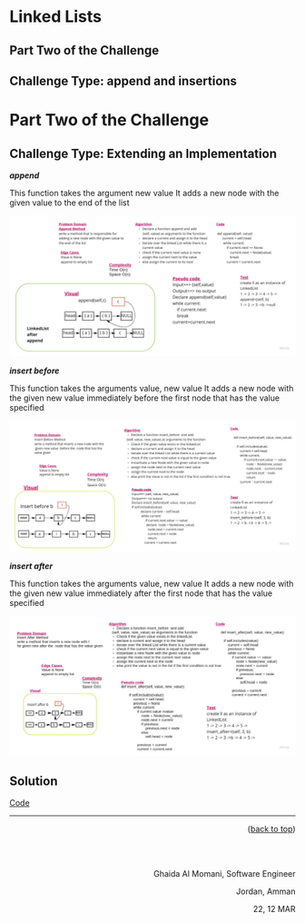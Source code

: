 #  Linked Lists
## Part Two of the Challenge  
## Challenge Type: append and insertions



# Part Two of the Challenge 
## Challenge Type: Extending an Implementation


***append***

This function takes the argument new value
It adds a new node with the given value to the end of the list

![](../assets/append.jpg)

***insert before***

This function takes the arguments value, new value
It adds a new node with the given new value immediately before the first node that has the value specified

![](../assets/insert_before.jpg)

***insert after***

This function takes the arguments value, new value
It adds a new node with the given new value immediately after the first node that has the value specified

![](../assets/insert_after.jpg)




## Solution
[Code](linked_list/linked_list_append.py)

<hr/>
<p align="right">(<a href="#top">back to top</a>)</p>
  <br/><br/>

<p align="right">Ghaida Al Momani, Software Engineer</p>
<p align="right">Jordan, Amman</p>
<p align="right">22, 12 MAR </p>



